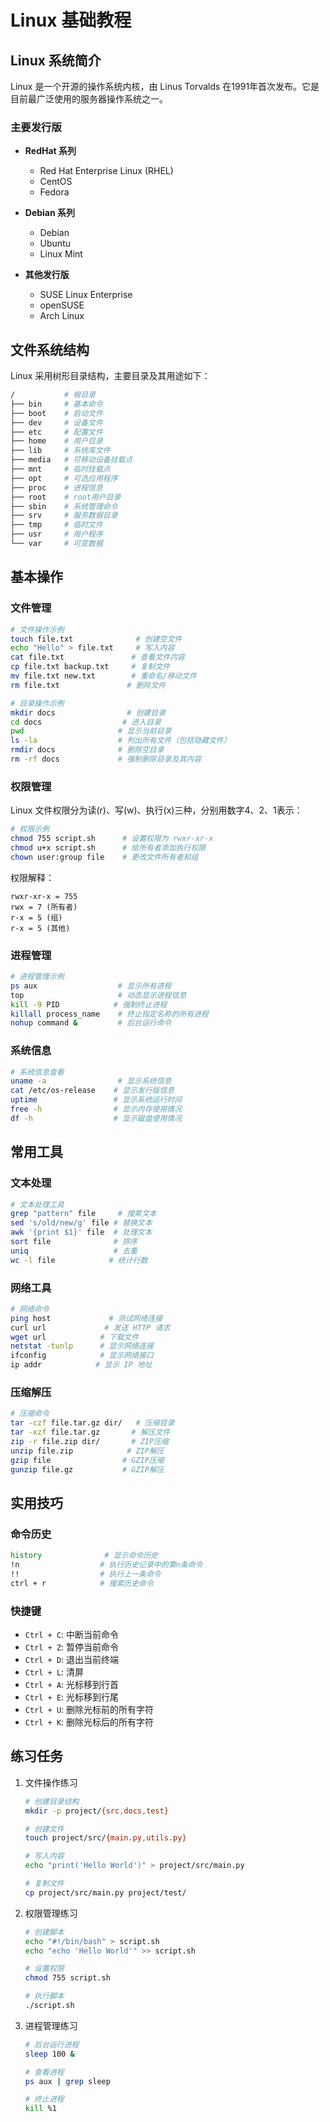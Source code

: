 # Linux 基础教程

## Linux 系统简介

Linux 是一个开源的操作系统内核，由 Linus Torvalds 在1991年首次发布。它是目前最广泛使用的服务器操作系统之一。

### 主要发行版

- **RedHat 系列**
  - Red Hat Enterprise Linux (RHEL)
  - CentOS
  - Fedora

- **Debian 系列**
  - Debian
  - Ubuntu
  - Linux Mint

- **其他发行版**
  - SUSE Linux Enterprise
  - openSUSE
  - Arch Linux

## 文件系统结构

Linux 采用树形目录结构，主要目录及其用途如下：

```bash
/           # 根目录
├── bin     # 基本命令
├── boot    # 启动文件
├── dev     # 设备文件
├── etc     # 配置文件
├── home    # 用户目录
├── lib     # 系统库文件
├── media   # 可移动设备挂载点
├── mnt     # 临时挂载点
├── opt     # 可选应用程序
├── proc    # 进程信息
├── root    # root用户目录
├── sbin    # 系统管理命令
├── srv     # 服务数据目录
├── tmp     # 临时文件
├── usr     # 用户程序
└── var     # 可变数据
```

## 基本操作

### 文件管理

```bash
# 文件操作示例
touch file.txt              # 创建空文件
echo "Hello" > file.txt     # 写入内容
cat file.txt               # 查看文件内容
cp file.txt backup.txt     # 复制文件
mv file.txt new.txt        # 重命名/移动文件
rm file.txt               # 删除文件

# 目录操作示例
mkdir docs                # 创建目录
cd docs                  # 进入目录
pwd                     # 显示当前目录
ls -la                  # 列出所有文件（包括隐藏文件）
rmdir docs              # 删除空目录
rm -rf docs             # 强制删除目录及其内容
```

### 权限管理

Linux 文件权限分为读(r)、写(w)、执行(x)三种，分别用数字4、2、1表示：

```bash
# 权限示例
chmod 755 script.sh      # 设置权限为 rwxr-xr-x
chmod u+x script.sh      # 给所有者添加执行权限
chown user:group file    # 更改文件所有者和组
```

权限解释：
```
rwxr-xr-x = 755
rwx = 7 (所有者)
r-x = 5 (组)
r-x = 5 (其他)
```

### 进程管理

```bash
# 进程管理示例
ps aux                  # 显示所有进程
top                     # 动态显示进程信息
kill -9 PID            # 强制终止进程
killall process_name    # 终止指定名称的所有进程
nohup command &         # 后台运行命令
```

### 系统信息

```bash
# 系统信息查看
uname -a                # 显示系统信息
cat /etc/os-release    # 显示发行版信息
uptime                 # 显示系统运行时间
free -h                # 显示内存使用情况
df -h                  # 显示磁盘使用情况
```

## 常用工具

### 文本处理

```bash
# 文本处理工具
grep "pattern" file     # 搜索文本
sed 's/old/new/g' file # 替换文本
awk '{print $1}' file  # 处理文本
sort file              # 排序
uniq                   # 去重
wc -l file            # 统计行数
```

### 网络工具

```bash
# 网络命令
ping host             # 测试网络连接
curl url             # 发送 HTTP 请求
wget url            # 下载文件
netstat -tunlp      # 显示网络连接
ifconfig            # 显示网络接口
ip addr            # 显示 IP 地址
```

### 压缩解压

```bash
# 压缩命令
tar -czf file.tar.gz dir/   # 压缩目录
tar -xzf file.tar.gz       # 解压文件
zip -r file.zip dir/       # ZIP压缩
unzip file.zip            # ZIP解压
gzip file                # GZIP压缩
gunzip file.gz           # GZIP解压
```

## 实用技巧

### 命令历史

```bash
history              # 显示命令历史
!n                  # 执行历史记录中的第n条命令
!!                  # 执行上一条命令
ctrl + r            # 搜索历史命令
```

### 快捷键

- `Ctrl + C`: 中断当前命令
- `Ctrl + Z`: 暂停当前命令
- `Ctrl + D`: 退出当前终端
- `Ctrl + L`: 清屏
- `Ctrl + A`: 光标移到行首
- `Ctrl + E`: 光标移到行尾
- `Ctrl + U`: 删除光标前的所有字符
- `Ctrl + K`: 删除光标后的所有字符

## 练习任务

1. 文件操作练习
   ```bash
   # 创建目录结构
   mkdir -p project/{src,docs,test}
   
   # 创建文件
   touch project/src/{main.py,utils.py}
   
   # 写入内容
   echo "print('Hello World')" > project/src/main.py
   
   # 复制文件
   cp project/src/main.py project/test/
   ```

2. 权限管理练习
   ```bash
   # 创建脚本
   echo "#!/bin/bash" > script.sh
   echo "echo 'Hello World'" >> script.sh
   
   # 设置权限
   chmod 755 script.sh
   
   # 执行脚本
   ./script.sh
   ```

3. 进程管理练习
   ```bash
   # 后台运行进程
   sleep 100 &
   
   # 查看进程
   ps aux | grep sleep
   
   # 终止进程
   kill %1
   ```

<Vssue title="Linux基础教程" /> 